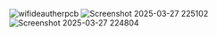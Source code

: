 ![wifideautherpcb](https://github.com/user-attachments/assets/576a76af-9303-47da-b394-9172e89e56a2)
![Screenshot 2025-03-27 225102](https://github.com/user-attachments/assets/6e0cc22a-590c-4942-8936-a8d58945f01d)
![Screenshot 2025-03-27 224804](https://github.com/user-attachments/assets/e9e396aa-188a-43fd-9f33-07715471fdf2)
